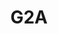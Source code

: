 ---
blog: https://g2a.co/blog
facebook: https://facebook.com/G2Acom
googleplus: https://plus.google.com/+G2Amarketplace
guide: https://www.g2a.co/documents/
instagram: https://instagram.com/g2a_com
linkedin: https://linkedin.com/company/g2a-com
logohandle: g2aco
pinterest: https://pinterest.com/g2adotcom
sort: g2a
title: G2A
twitter: https://x.com/G2A_com
website: https://www.g2a.co/
youtube: https://youtube.com/channel/UClG_A4ABptGKRe_TCNsPSMA
---